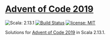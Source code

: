 # [Advent of Code 2019](https://adventofcode.com/2019)

![Scala: 2.13.1](https://img.shields.io/badge/Scala-2.13.1-b01a20.svg)
[![Build Status](https://travis-ci.com/FranzDiebold/advent-of-code.svg?branch=master)](https://travis-ci.com/FranzDiebold/advent-of-code-2019)
[![license: MIT](https://img.shields.io/badge/license-MIT-brightgreen.svg)](./LICENSE.md)

Solutions for [Advent of Code 2019](https://adventofcode.com/2019) in Scala 2.13.1.
